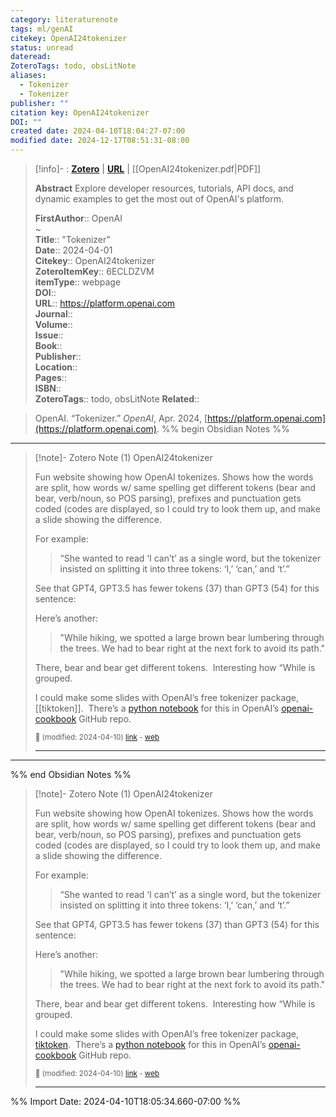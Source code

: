 ```yaml
---
category: literaturenote
tags: ml/genAI
citekey: OpenAI24tokenizer
status: unread
dateread: 
ZoteroTags: todo, obsLitNote
aliases:
  - Tokenizer
  - Tokenizer
publisher: ""
citation key: OpenAI24tokenizer
DOI: ""
created date: 2024-04-10T18:04:27-07:00
modified date: 2024-12-17T08:51:31-08:00
---
```


> [!info]- : [**Zotero**](zotero://select/library/items/6ECLDZVM)   | [**URL**](https://platform.openai.com) | [[OpenAI24tokenizer.pdf|PDF]]
>
> 
> **Abstract**
> Explore developer resources, tutorials, API docs, and dynamic examples to get the most out of OpenAI's platform.
> 
> 
> **FirstAuthor**:: OpenAI  
~    
> **Title**:: "Tokenizer"  
> **Date**:: 2024-04-01  
> **Citekey**:: OpenAI24tokenizer  
> **ZoteroItemKey**:: 6ECLDZVM  
> **itemType**:: webpage  
> **DOI**::   
> **URL**:: https://platform.openai.com  
> **Journal**::   
> **Volume**::   
> **Issue**::   
> **Book**::   
> **Publisher**::   
> **Location**::    
> **Pages**::   
> **ISBN**::   
> **ZoteroTags**:: todo, obsLitNote
>**Related**:: 

> OpenAI. “Tokenizer.” _OpenAI_, Apr. 2024, [https://platform.openai.com](https://platform.openai.com).
%% begin Obsidian Notes %%
___
> [!note]- Zotero Note (1)
> OpenAI24tokenizer
> 
> Fun website showing how OpenAI tokenizes. Shows how the words are split, how words w/ same spelling get different tokens (bear and bear, verb/noun, so POS parsing), prefixes and punctuation gets coded (codes are displayed, so I could try to look them up, and make a slide showing the difference.  
>   
> For example:
> 
> > “She wanted to read ‘I can’t’ as a single word, but the tokenizer insisted on splitting it into three tokens: ‘I,’ ‘can,’ and ‘t’.”
> 
> See that GPT4, GPT3.5 has fewer tokens (37) than GPT3 (54) for this sentence:
> 
> Here’s another:
> 
> > "While hiking, we spotted a large brown bear lumbering through the trees. We had to bear right at the next fork to avoid its path."
> 
> There, bear and bear get different tokens.  Interesting how “While is grouped.
> 
> I could make some slides with OpenAI’s free tokenizer package, [[tiktoken]].  There’s a [python notebook](zotero://select/library/items/H24M82K9) for this in OpenAI’s [openai-cookbook](https://github.com/openai/openai-cookbook/tree/main) GitHub repo.
> 
> <small>📝️ (modified: 2024-04-10) [link](zotero://select/library/items/H24M82K9) - [web](http://zotero.org/users/60638/items/H24M82K9)</small>
>  
> ---
___
%% end Obsidian Notes %%

> [!note]- Zotero Note (1)
> OpenAI24tokenizer
> 
> Fun website showing how OpenAI tokenizes. Shows how the words are split, how words w/ same spelling get different tokens (bear and bear, verb/noun, so POS parsing), prefixes and punctuation gets coded (codes are displayed, so I could try to look them up, and make a slide showing the difference.  
>   
> For example:
> 
> > “She wanted to read ‘I can’t’ as a single word, but the tokenizer insisted on splitting it into three tokens: ‘I,’ ‘can,’ and ‘t’.”
> 
> See that GPT4, GPT3.5 has fewer tokens (37) than GPT3 (54) for this sentence:
> 
> Here’s another:
> 
> > "While hiking, we spotted a large brown bear lumbering through the trees. We had to bear right at the next fork to avoid its path."
> 
> There, bear and bear get different tokens.  Interesting how “While is grouped.
> 
> I could make some slides with OpenAI’s free tokenizer package, [tiktoken](https://github.com/openai/tiktoken?tab=readme-ov-file).  There’s a [python notebook](zotero://select/library/items/H24M82K9) for this in OpenAI’s [openai-cookbook](https://github.com/openai/openai-cookbook/tree/main) GitHub repo.
> 
> <small>📝️ (modified: 2024-04-10) [link](zotero://select/library/items/H24M82K9) - [web](http://zotero.org/users/60638/items/H24M82K9)</small>
>  
> ---




%% Import Date: 2024-04-10T18:05:34.660-07:00 %%
